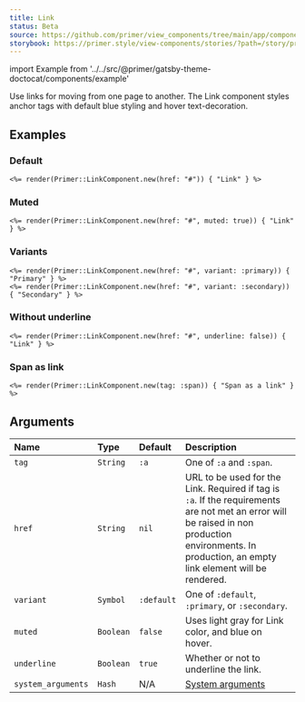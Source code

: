 ```yaml
---
title: Link
status: Beta
source: https://github.com/primer/view_components/tree/main/app/components/primer/link_component.rb
storybook: https://primer.style/view-components/stories/?path=/story/primer-link-component
---
```


import Example from '../../src/@primer/gatsby-theme-doctocat/components/example'

<!-- Warning: AUTO-GENERATED file, do not edit. Add code comments to your Ruby instead <3 -->

Use links for moving from one page to another. The Link component styles anchor tags with default blue styling and hover text-decoration.

## Examples

### Default

<Example src="<a href='#'>Link</a>" />

```erb
<%= render(Primer::LinkComponent.new(href: "#")) { "Link" } %>
```

### Muted

<Example src="<a href='#' class='Link--muted '>Link</a>" />

```erb
<%= render(Primer::LinkComponent.new(href: "#", muted: true)) { "Link" } %>
```

### Variants

<Example src="<a href='#' class='Link--primary '>Primary</a><a href='#' class='Link--secondary '>Secondary</a>" />

```erb
<%= render(Primer::LinkComponent.new(href: "#", variant: :primary)) { "Primary" } %>
<%= render(Primer::LinkComponent.new(href: "#", variant: :secondary)) { "Secondary" } %>
```

### Without underline

<Example src="<a href='#' class='no-underline '>Link</a>" />

```erb
<%= render(Primer::LinkComponent.new(href: "#", underline: false)) { "Link" } %>
```

### Span as link

<Example src="<span class='Link '>Span as a link</span>" />

```erb
<%= render(Primer::LinkComponent.new(tag: :span)) { "Span as a link" } %>
```

## Arguments

| Name | Type | Default | Description |
| :- | :- | :- | :- |
| `tag` | `String` | `:a` | One of `:a` and `:span`. |
| `href` | `String` | `nil` | URL to be used for the Link. Required if tag is `:a`. If the requirements are not met an error will be raised in non production environments. In production, an empty link element will be rendered. |
| `variant` | `Symbol` | `:default` | One of `:default`, `:primary`, or `:secondary`. |
| `muted` | `Boolean` | `false` | Uses light gray for Link color, and blue on hover. |
| `underline` | `Boolean` | `true` | Whether or not to underline the link. |
| `system_arguments` | `Hash` | N/A | [System arguments](/system-arguments) |
